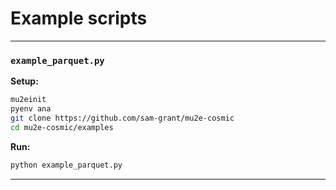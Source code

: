 # Example scripts

---

### `example_parquet.py`

**Setup:**
```bash
mu2einit 
pyenv ana
git clone https://github.com/sam-grant/mu2e-cosmic
cd mu2e-cosmic/examples
```

**Run:**
```bash
python example_parquet.py
```

---

